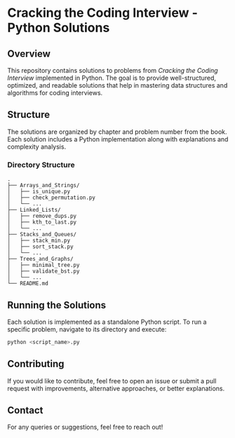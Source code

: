 # Cracking the Coding Interview - Python Solutions

## Overview

This repository contains solutions to problems from _Cracking the Coding Interview_ implemented in Python. The goal is to provide well-structured, optimized, and readable solutions that help in mastering data structures and algorithms for coding interviews.

## Structure

The solutions are organized by chapter and problem number from the book. Each solution includes a Python implementation along with explanations and complexity analysis.

### Directory Structure

```
.
├── Arrays_and_Strings/
│   ├── is_unique.py
│   ├── check_permutation.py
│   └── ...
├── Linked_Lists/
│   ├── remove_dups.py
│   ├── kth_to_last.py
│   └── ...
├── Stacks_and_Queues/
│   ├── stack_min.py
│   ├── sort_stack.py
│   └── ...
├── Trees_and_Graphs/
│   ├── minimal_tree.py
│   ├── validate_bst.py
│   └── ...
└── README.md
```

## Running the Solutions

Each solution is implemented as a standalone Python script. To run a specific problem, navigate to its directory and execute:

```sh
python <script_name>.py
```

## Contributing

If you would like to contribute, feel free to open an issue or submit a pull request with improvements, alternative approaches, or better explanations.

## Contact

For any queries or suggestions, feel free to reach out!
